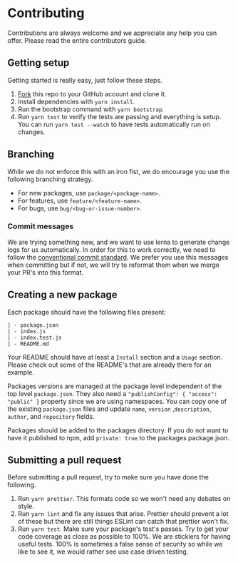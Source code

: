 # Contributing

Contributions are always welcome and we appreciate any help you can offer. Please read the entire contributors guide.

## Getting setup

Getting started is really easy, just follow these steps.

1. [Fork](https://help.github.com/articles/fork-a-repo/) this repo to your GitHub account and clone it.
2. Install dependencies with `yarn install`.
3. Run the bootstrap command with `yarn bootstrap`.
4. Run `yarn test` to verify the tests are passing and everything is setup. You can run `yarn test --watch` to have tests automatically run on changes.

## Branching

While we do not enforce this with an iron fist, we do encourage you use the following branching strategy.

* For new packages, use `package/<package-name>`.
* For features, use `feature/<feature-name>`.
* For bugs, use `bug/<bug-or-issue-number>`.

### Commit messages

We are trying something new, and we want to use lerna to generate change logs for us automatically. In order for this to work correctly, we need to follow the [conventional commit standard](https://www.conventionalcommits.org/). We prefer you use this messages when committing but if not, we will try to reformat them when we merge your PR's into this format.

## Creating a new package

Each package should have the following files present:

```shell
| - package.json
| - index.js
| - index.test.js
| - README.md
```

Your README should have at least a `Install` section and a `Usage` section. Please check out some of the README's that are already there for an example.

Packages versions are managed at the package level independent of the top level `package.json`. They also need a `"publishConfig": { "access": "public" }` property since we are using namespaces. You can copy one of the existing `package.json` files and update `name`, `version` ,`description`, `author`, and `repository` fields.

Packages should be added to the packages directory. If you do not want to have it published to npm, add `private: true` to the packages package.json.

## Submitting a pull request

Before submitting a pull request, try to make sure you have done the following.

1. Run `yarn prettier`. This formats code so we won't need any debates on style.
2. Run `yarn lint` and fix any issues that arise. Prettier should prevent a lot of these but there are still things ESLint can catch that prettier won't fix.
3. Run `yarn test`. Make sure your package's test's passes. Try to get your code coverage as close as possible to 100%. We are sticklers for having useful tests. 100% is sometimes a false sense of security so while we like to see it, we would rather see use case driven testing. 
